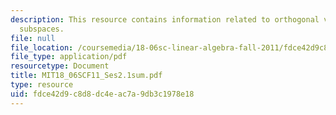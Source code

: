 ```yaml
---
description: This resource contains information related to orthogonal vectors and
  subspaces.
file: null
file_location: /coursemedia/18-06sc-linear-algebra-fall-2011/fdce42d9c8d8dc4eac7a9db3c1978e18_MIT18_06SCF11_Ses2.1sum.pdf
file_type: application/pdf
resourcetype: Document
title: MIT18_06SCF11_Ses2.1sum.pdf
type: resource
uid: fdce42d9-c8d8-dc4e-ac7a-9db3c1978e18
---
```

